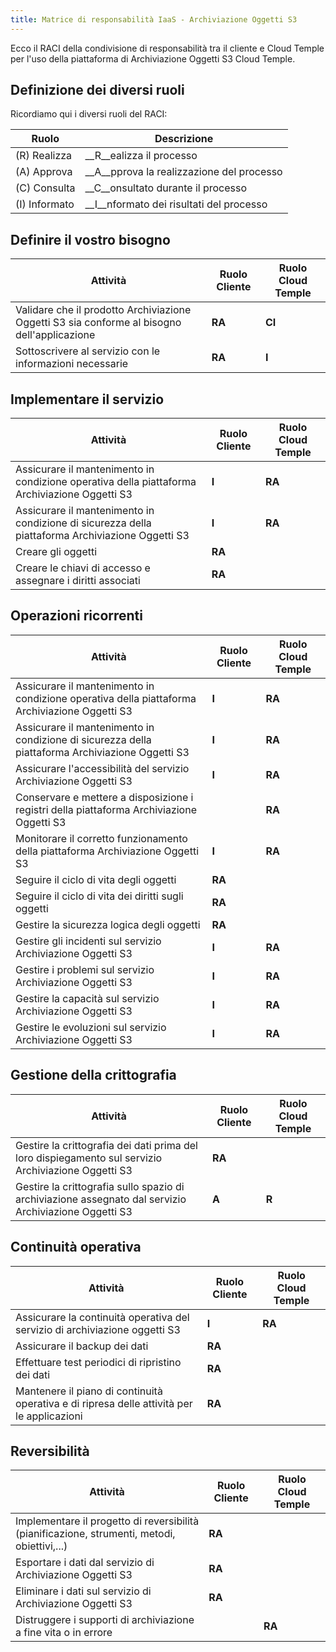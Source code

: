 ```yaml
---
title: Matrice di responsabilità IaaS - Archiviazione Oggetti S3
---
```


Ecco il RACI della condivisione di responsabilità tra il cliente e Cloud Temple per l'uso della piattaforma di Archiviazione Oggetti S3 Cloud Temple.

## Definizione dei diversi ruoli

Ricordiamo qui i diversi ruoli del RACI:

| Ruolo         | Descrizione                              |
|--------------|------------------------------------------|
| (R) Realizza  | __R__ealizza il processo                 |
| (A) Approva   | __A__pprova la realizzazione del processo |
| (C) Consulta  | __C__onsultato durante il processo        |
| (I) Informato | __I__nformato dei risultati del processo   |

## Definire il vostro bisogno

| Attività                                                                            | Ruolo Cliente | Ruolo Cloud Temple |
|-------------------------------------------------------------------------------------|---------------|--------------------|
| Validare che il prodotto Archiviazione Oggetti S3 sia conforme al bisogno dell'applicazione | __RA__      | __CI__             | 
| Sottoscrivere al servizio con le informazioni necessarie                           | __RA__        | __I__              | 

## Implementare il servizio

| Attività                                                                             | Ruolo Cliente | Ruolo Cloud Temple |
|-------------------------------------------------------------------------------------|---------------|--------------------|
| Assicurare il mantenimento in condizione operativa della piattaforma Archiviazione Oggetti S3 | __I__       | __RA__             | 
| Assicurare il mantenimento in condizione di sicurezza della piattaforma Archiviazione Oggetti S3    | __I__       | __RA__             | 
| Creare gli oggetti                                                                   | __RA__        |                    | 
| Creare le chiavi di accesso e assegnare i diritti associati                          | __RA__        |                    |

## Operazioni ricorrenti

| Attività                                                                           | Ruolo Cliente | Ruolo Cloud Temple |
|-------------------------------------------------------------------------------------|---------------|--------------------|
| Assicurare il mantenimento in condizione operativa della piattaforma Archiviazione Oggetti S3 | __I__       | __RA__             | 
| Assicurare il mantenimento in condizione di sicurezza della piattaforma Archiviazione Oggetti S3    | __I__       | __RA__             | 
| Assicurare l'accessibilità del servizio Archiviazione Oggetti S3                               | __I__       | __RA__             |
| Conservare e mettere a disposizione i registri della piattaforma Archiviazione Oggetti S3               |             | __RA__             |
| Monitorare il corretto funzionamento della piattaforma Archiviazione Oggetti S3                | __I__       | __RA__             |
| Seguire il ciclo di vita degli oggetti                                                  | __RA__       |                    | 
| Seguire il ciclo di vita dei diritti sugli oggetti                                   | __RA__        |                    |
| Gestire la sicurezza logica degli oggetti                                               | __RA__        |                    |
| Gestire gli incidenti sul servizio Archiviazione Oggetti S3                              | __I__       | __RA__             |
| Gestire i problemi sul servizio Archiviazione Oggetti S3                              | __I__       | __RA__             |
| Gestire la capacità sul servizio Archiviazione Oggetti S3                                | __I__       | __RA__             |
| Gestire le evoluzioni sul servizio Archiviazione Oggetti S3                             | __I__       | __RA__             |

## Gestione della crittografia

| Attività                                                                                 | Ruolo Cliente | Ruolo Cloud Temple |
|------------------------------------------------------------------------------------------|---------------|--------------------|
| Gestire la crittografia dei dati prima del loro dispiegamento sul servizio Archiviazione Oggetti S3      | __RA__        |                    |
| Gestire la crittografia sullo spazio di archiviazione assegnato dal servizio Archiviazione Oggetti S3    | __A__         | __R__              | 

## Continuità operativa

| Attività                                                                                  | Ruolo Cliente | Ruolo Cloud Temple |
|-------------------------------------------------------------------------------------------|---------------|--------------------|
| Assicurare la continuità operativa del servizio di archiviazione oggetti S3                         | __I__       | __RA__             |
| Assicurare il backup dei dati                                                         | __RA__        |                    |
| Effettuare test periodici di ripristino dei dati                                | __RA__        |                    | 
| Mantenere il piano di continuità operativa e di ripresa delle attività per le applicazioni | __RA__        |                    | 

## Reversibilità

| Attività                                                                                  | Ruolo Cliente | Ruolo Cloud Temple |
|-------------------------------------------------------------------------------------------|---------------|--------------------|
| Implementare il progetto di reversibilità (pianificazione, strumenti, metodi, obiettivi,...) | __RA__        |                    |
| Esportare i dati dal servizio di Archiviazione Oggetti S3                              | __RA__        |                    |
| Eliminare i dati sul servizio di Archiviazione Oggetti S3                                | __RA__        |                    | 
| Distruggere i supporti di archiviazione a fine vita o in errore                              |             | __RA__             |